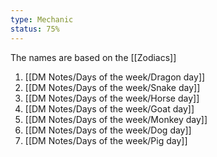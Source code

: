 ```yaml
---
type: Mechanic
status: 75%
---
```


The names are based on the [[Zodiacs]]


1. [[DM Notes/Days of the week/Dragon day]]
2. [[DM Notes/Days of the week/Snake day]]
3. [[DM Notes/Days of the week/Horse day]]
4. [[DM Notes/Days of the week/Goat day]]
5. [[DM Notes/Days of the week/Monkey day]]
6. [[DM Notes/Days of the week/Dog day]]
7. [[DM Notes/Days of the week/Pig day]]